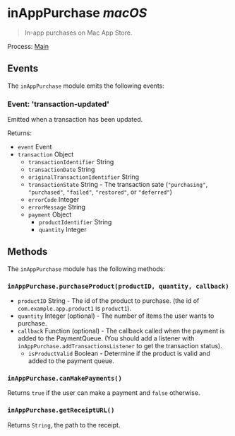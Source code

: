 # inAppPurchase  _macOS_

> In-app purchases on Mac App Store.

Process: [Main](../glossary.md#main-process)

## Events

The `inAppPurchase` module emits the following events:

### Event: 'transaction-updated'

Emitted when a transaction has been updated.

Returns:

* `event` Event
* `transaction` Object
  * `transactionIdentifier` String
  * `transactionDate` String
  * `originalTransactionIdentifier` String
  * `transactionState` String - The transaction sate (`"purchasing"`, `"purchased"`, `"failed"`, `"restored"`, or `"deferred"`)
  * `errorCode` Integer
  * `errorMessage` String
  * `payment` Object
    * `productIdentifier` String
    * `quantity` Integer

## Methods

The `inAppPurchase` module has the following methods:

### `inAppPurchase.purchaseProduct(productID, quantity, callback)`

* `productID` String - The id of the product to purchase. (the id of `com.example.app.product1` is `product1`).
* `quantity` Integer (optional) - The number of items the user wants to purchase.
* `callback` Function (optional) - The callback called when the payment is added to the PaymentQueue. (You should add a listener with `inAppPurchase.addTransactionsListener` to get the transaction status).
  * `isProductValid` Boolean - Determine if the product is valid and added to the payment queue.

### `inAppPurchase.canMakePayments()`

Returns `true` if the user can make a payment and `false` otherwise.

### `inAppPurchase.getReceiptURL()`

Returns `String`, the path to the receipt.

